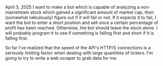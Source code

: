 April 3, 2025
I want to make a bot which is capable of analyzing a non-mainstream stock which gained a significant amount of market cap, then (somewhat nebulously) figure out if it will fail or not. If it expects it to fail, I want the bot to enter a short position and sell once a certain percentage of profit has been reached. Otherwise, the bot should leave the stock alone. I will probably program it to see if something is falling first and short if it is falling first.

So far I've realized that the speed of the API's HTTP/S connections is a seriously limiting factor when dealing with large quantities of tickers. I'm going to try to write a web scraper to grab data for me.